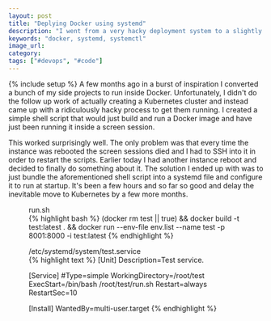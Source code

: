 ```yaml
---
layout: post
title: "Deplying Docker using systemd"
description: "I went from a very hacky deployment system to a slightly less hacky one."
keywords: "docker, systemd, systemctl"
image_url:
category:
tags: ["#devops", "#code"]
---
```

{% include setup %}
A few months ago in a burst of inspiration I converted a bunch of my side projects to run inside Docker. Unfortunately, I didn't do the follow up work of actually creating a Kubernetes cluster and instead came up with a ridiculously hacky process to get them running. I created a simple shell script that would just build and run a Docker image and have just been running it inside a screen session.

This worked surprisingly well. The only problem was that every time the instance was rebooted the screen sessions died and I had to SSH into it in order to restart the scripts. Earlier today I had another instance reboot and decided to finally do something about it. The solution I ended up with was to just bundle the aforementioned shell script into a systemd file and configure it to run at startup. It's been a few hours and so far so good and delay the inevitable move to Kubernetes by a few more months.

<figure>
  <figcaption>run.sh</figcaption>
{% highlight bash %}
(docker rm test || true) && docker build -t test:latest . && docker run --env-file env.list --name test -p 8001:8000 -i test:latest
{% endhighlight %}
</figure>

<figure>
  <figcaption>/etc/systemd/system/test.service</figcaption>
{% highlight text %}
[Unit]
Description=Test service.

[Service]
#Type=simple
WorkingDirectory=/root/test
ExecStart=/bin/bash /root/test/run.sh
Restart=always
RestartSec=10

[Install]
WantedBy=multi-user.target
{% endhighlight %}
</figure>

